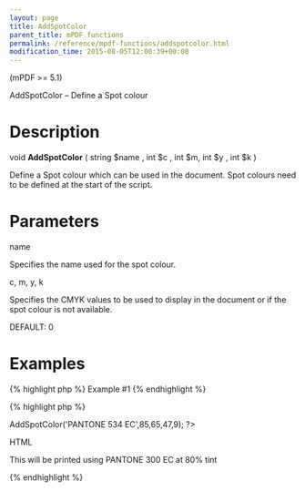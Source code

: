 ```yaml
---
layout: page
title: AddSpotColor
parent_title: mPDF functions
permalink: /reference/mpdf-functions/addspotcolor.html
modification_time: 2015-08-05T12:00:39+00:00
---
```


<div>
<div>
<p>(mPDF &gt;= 5.1)</p>
<p>AddSpotColor – Define a Spot colour</p>

# Description

<p class="manual_block">void <b>AddSpotColor</b> ( string <span class="parameter">$name</span> , int <span class="parameter">$c</span> , int <span class="parameter">$m</span>, int <span class="parameter">$y</span> , int <span class="parameter">$k</span> )</p>
<p>Define a Spot colour which can be used in the document. Spot colours need to be defined at the start of the script.</p>

# Parameters

<p class="manual_param_dt"><span class="parameter">name</span></p>
<p class="manual_param_dd">Specifies the name used for the spot colour.</p>
<p class="manual_param_dt"><span class="parameter">c, m, y, k</span></p>
<p class="manual_param_dd"><span class="parameter">S</span>pecifies the CMYK values to be used to display in the document or if the spot colour is not available.

<span class="smallblock">DEFAULT</span>: 0</p>

# Examples

{% highlight php %}
Example #1
{% endhighlight %}

{% highlight php %}
<?php

<?php

$mpdf->AddSpotColor('PANTONE 534 EC',85,65,47,9);

?>

HTML

<p style="color: spot(PANTONE 300 EC,80%);">This will be printed using PANTONE 300 EC at 80% tint</p>
{% endhighlight %}

</div>
</div>

